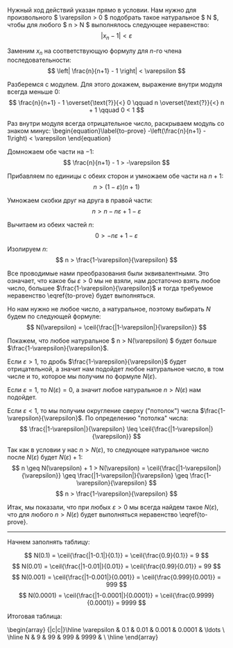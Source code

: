 Нужный ход действий указан прямо в условии. Нам нужно для произвольного $ \varepsilon > 0 $ подобрать такое натуральное $ N $, чтобы для любого $ n > N $ выполнялось следующее неравенство:
$$ |x_n - 1| < \varepsilon $$

Заменим $x_n$ на соответствующую формулу для $n$-го члена последовательности:
$$ \left| \frac{n}{n+1} - 1 \right| < \varepsilon $$

Разберемся с модулем. Для этого докажем, выражение внутри модуля всегда меньше $0$:
$$ \frac{n}{n+1} - 1 \overset{\text{?}}{<} 0 \qquad n \overset{\text{?}}{<} n + 1 \qquad 0 < 1  $$

Раз внутри модуля всегда отрицательное число, раскрываем модуль со знаком минус:
\begin{equation}\label{to-prove}
    -\left(\frac{n}{n+1} - 1\right) < \varepsilon
\end{equation}

Домножаем обе части на $-1$:
$$ \frac{n}{n+1} - 1 > -\varepsilon $$

Прибавляем по единицы с обеих сторон и умножаем обе части на $n+1$:
$$ n > (1 - \varepsilon)(n+1) $$

Умножаем скобки друг на друга в правой части:
$$ n > n - n\varepsilon + 1 - \varepsilon $$

Вычитаем из обеих частей $n$:
$$ 0 > -n\varepsilon + 1 - \varepsilon $$

Изолируем $n$:
$$ n > \frac{1-\varepsilon}{\varepsilon} $$

Все проводимые нами преобразования были эквивалентными. Это означает, что какое бы $\varepsilon > 0$ мы не взяли, нам достаточно взять любое число, большее $\frac{1-\varepsilon}{\varepsilon}$ и тогда требуемое неравенство \eqref{to-prove} будет выполняться.

Но нам нужно не любое число, а натуральное, поэтому выбирать $N$ будем по следующей формуле:
$$ N(\varepsilon) = \ceil{\frac{|1-\varepsilon|}{\varepsilon}} $$

Покажем, что любое натуральное $ n > N(\varepsilon) $ будет больше $\frac{1-\varepsilon}{\varepsilon}$.

Если $\varepsilon > 1$, то дробь $\frac{1-\varepsilon}{\varepsilon}$ будет отрицательной, а значит нам подойдет любое натуральное число, в том числе и то, которое мы получим по формуле $N(\varepsilon)$.

Если $\varepsilon = 1$, то $N(\varepsilon) = 0$, а значит любое натуральное $n > N(\varepsilon)$ нам подойдет.

Если $\varepsilon < 1$, то мы получим округление сверху ("потолок") числа $\frac{1-\varepsilon}{\varepsilon}$. По определению "потолка" числа:
$$ \frac{|1-\varepsilon|}{\varepsilon} \leq \ceil{\frac{|1-\varepsilon|}{\varepsilon}} $$

Так как в условии у нас $n > N(\varepsilon)$, то следующее натуральное число после $N(\varepsilon)$ будет $N(\varepsilon) + 1$:
$$ n \geq N(\varepsilon) + 1 > N(\varepsilon) = \ceil{\frac{|1-\varepsilon|}{\varepsilon}} \geq \frac{|1-\varepsilon|}{\varepsilon} \geq \frac{1-\varepsilon}{\varepsilon} $$
$$ n > \frac{1-\varepsilon}{\varepsilon} $$

Итак, мы показали, что при любых $\varepsilon > 0$ мы всегда найдем такое $N(\varepsilon)$, что для любого $n>N(\varepsilon)$ будет выполняться неравенство \eqref{to-prove}.

---

Начнем заполнять таблицу:

$$ N(0.1) = \ceil{\frac{|1-0.1|}{0.1}} = \ceil{\frac{0.9}{0.1}} = 9 $$
$$ N(0.01) = \ceil{\frac{|1-0.01|}{0.01}} = \ceil{\frac{0.99}{0.01}} = 99 $$
$$ N(0.001) = \ceil{\frac{|1-0.001|}{0.001}} = \ceil{\frac{0.999}{0.001}} = 999 $$
$$ N(0.0001) = \ceil{\frac{|1-0.0001|}{0.0001}} = \ceil{\frac{0.9999}{0.0001}} = 9999 $$

Итоговая таблица:

\begin{array} {|c|c|}\hline \varepsilon & 0.1 & 0.01 & 0.001 & 0.0001 & \ldots \\ \hline N & 9 & 99 & 999 & 9999 &  \\ \hline  \end{array}